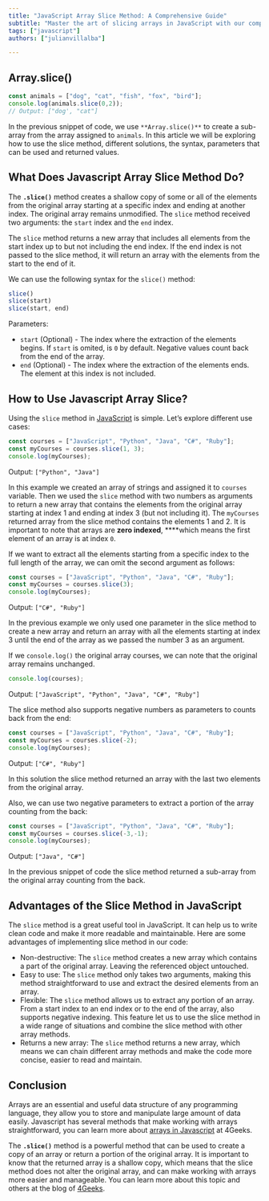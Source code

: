 ```yaml
---
title: "JavaScript Array Slice Method: A Comprehensive Guide"
subtitle: "Master the art of slicing arrays in JavaScript with our comprehensive course. Learn how to extract, copy, and modify array elements like a pro. Enroll now!"
tags: ["javascript"]
authors: ["julianvillalba"]

---
```


## Array.slice()

```jsx
const animals = ["dog", "cat", "fish", "fox", "bird"];
console.log(animals.slice(0,2));
// Output: ["dog', "cat"]
```

In the previous snippet of code, we use `**Array.slice()**` to create a sub-array from the array assigned to `animals`. In this article we will be exploring how to use the slice method, different solutions, the syntax, parameters that can be used and returned values.

## What Does Javascript Array Slice Method Do?

The **`.slice()`** method  creates a shallow copy of some or all of the elements from the original array starting at a specific index and ending at another index. The original array remains unmodified. The `slice` method received two arguments: the `start` index and the `end` index.

The `slice` method returns a new array that includes all elements from the start index up to but not including the end index. If the end index is not passed to the slice method, it will return an array with the elements from the start to the end of it.

We can use the following syntax for the `slice()` method:

```jsx
slice()
slice(start)
slice(start, end)
```

Parameters:

- `start` (Optional) - The index where the extraction of the elements begins. If `start` is omited, is `0` by default. Negative values count back from the end of the array.
- `end` (Optional) - The index where the extraction of the elements ends. The element at this index is not included.

## How to Use Javascript Array Slice?

Using the `slice` method in [JavaScript](https://4geeks.com/lesson/what-is-javascript-learn-to-code-in-javascript) is simple. Let’s explore different use cases:

```jsx
const courses = ["JavaScript", "Python", "Java", "C#", "Ruby"];
const myCourses = courses.slice(1, 3);
console.log(myCourses);
```

Output: `["Python", "Java"]`

In this example we created an array of strings and assigned it to `courses` variable. Then we used the `slice` method with two numbers as arguments to return a new array that contains the elements from the original array starting at index 1 and ending at index 3 (but not including it). The `myCourses` returned array from the slice method contains the elements 1 and 2. It is important to note that arrays are **zero indexed**, ****which means the first element of an array is at index `0`.

If we want to extract all the elements starting from a specific index to the full length of the array, we can omit the second argument as follows:

```jsx
const courses = ["JavaScript", "Python", "Java", "C#", "Ruby"];
const myCourses = courses.slice(3);
console.log(myCourses);
```

Output: `["C#", "Ruby"]`

In the previous example we only used one parameter in the slice method to create a new array and return an array with all the elements starting at index 3 until the end of the array as we passed the number 3 as an argument.

If we `console.log()` the original array courses, we can note that the original array remains unchanged.

```jsx
console.log(courses);
```

Output: `["JavaScript", "Python", "Java", "C#", "Ruby"]`

The slice method also supports negative numbers as parameters to counts back from the end:

```jsx
const courses = ["JavaScript", "Python", "Java", "C#", "Ruby"];
const myCourses = courses.slice(-2);
console.log(myCourses);
```

Output: `["C#", "Ruby"]`

In this solution the slice method returned an array with the last two elements from the original array.

Also, we can use two negative parameters to extract a portion of the array counting from the back:

```jsx
const courses = ["JavaScript", "Python", "Java", "C#", "Ruby"];
const myCourses = courses.slice(-3,-1);
console.log(myCourses);
```

Output: `["Java", "C#"]`

In the previous snippet of code the slice method returned a sub-array from the original array counting from the back.

## Advantages of the Slice Method in JavaScript

The `slice` method is a great useful tool in JavaScript. It can help us to write clean code and make it more readable and maintainable. Here are some advantages of implementing slice method in our code:

- Non-destructive: The `slice` method creates a new array which contains a part of the original array. Leaving the referenced object untouched.
- Easy to use: The `slice` method only takes two arguments, making this method straightforward to use and extract the desired elements from an array.
- Flexible: The `slice` method allows us to extract any portion of an array. From a start index to an end index or to the end of the array, also supports negative indexing. This feature let us to use the slice method in a wide range of situations and combine the slice method with other array methods.
- Returns a new array: The `slice` method returns a new array, which means we can chain different array methods and make the code more concise, easier to read and maintain.

## Conclusion

Arrays are an essential and useful data structure of any programming language, they allow you to store and manipulate large amount of data easily. Javascript has several methods that make working with arrays straightforward, you can learn more about [arrays in Javascript](https://4geeks.com/lesson/what-is-an-array-define-array) at 4Geeks.

The **`.slice()`** method is a powerful method that can be used to create a copy of an array or return a portion of the original array. It is important to know that the returned array is a shallow copy, which means that the slice method does not alter the original array, and can make working with arrays more easier and manageable. You can learn more about this topic and others at the blog of [4Geeks](https://4geeks.com/how-to).